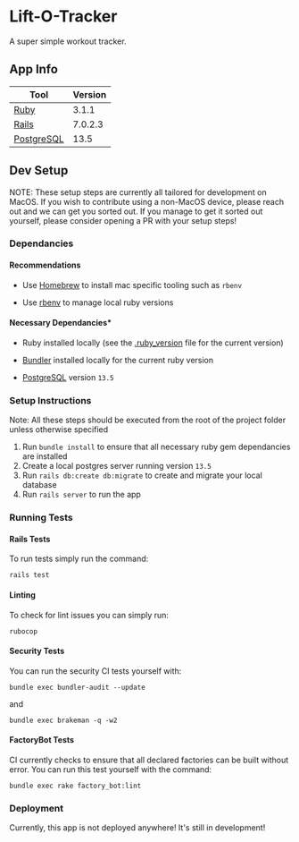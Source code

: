 # Lift-O-Tracker

A super simple workout tracker.
## App Info

| Tool                                      | Version |
| ----------------------------------------- | ------- |
| [Ruby](https://www.ruby-lang.org/en/)     | 3.1.1   |
| [Rails](https://rubyonrails.org/)         | 7.0.2.3 |
| [PostgreSQL](https://www.postgresql.org/) | 13.5    |

## Dev Setup

NOTE: These setup steps are currently all tailored for development on MacOS. If you wish to
contribute using a non-MacOS device, please reach out and we can get you sorted out. If you manage to get it sorted out yourself, please consider opening a PR with your setup steps!

### Dependancies

#### Recommendations

* Use [Homebrew](https://brew.sh/) to install mac specific tooling such as `rbenv`

* Use [rbenv](https://github.com/rbenv/rbenv) to manage local ruby versions

#### Necessary Dependancies*

* Ruby installed locally (see the [.ruby_version](.ruby-version) file for the current version)

* [Bundler](https://bundler.io/) installed locally for the current ruby version

* [PostgreSQL](https://www.postgresql.org/) version `13.5`

### Setup Instructions

Note: All these steps should be executed from the root of the project folder unless otherwise specified

1. Run `bundle install` to ensure that all necessary ruby gem dependancies are installed
2. Create a local postgres server running version `13.5`
3. Run `rails db:create db:migrate` to create and migrate your local database
4. Run `rails server` to run the app

### Running Tests

#### Rails Tests

To run tests simply run the command:

    rails test

#### Linting

To check for lint issues you can simply run:

    rubocop

#### Security Tests

You can run the security CI tests yourself with:

    bundle exec bundler-audit --update

and

    bundle exec brakeman -q -w2

#### FactoryBot Tests

CI currently checks to ensure that all declared factories can be built without error. You can run this test yourself
with the command:

    bundle exec rake factory_bot:lint

### Deployment

Currently, this app is not deployed anywhere! It's still in development!

